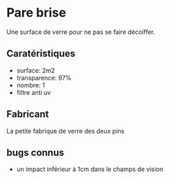 # Pare brise

Une surface de verre pour ne pas se faire décoiffer.

## Caratéristiques

- surface: 2m2
- transparence: 97%
- nombre: 1
- filtre anti uv

## Fabricant

La petite fabrique de verre des deux pins

## bugs connus

- un impact inférieur à 1cm dans le champs de vision
